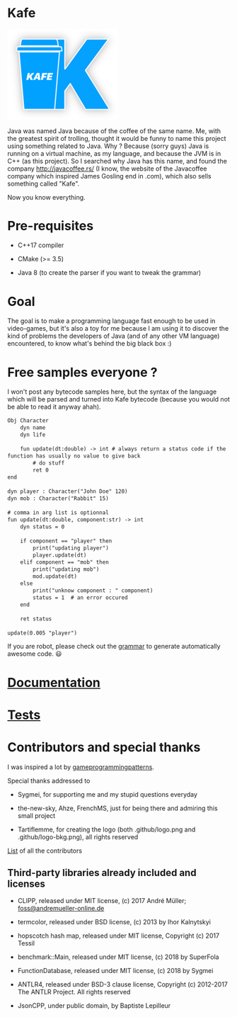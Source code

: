 # Kafe

<img src=".github/logo-bkg.png" alt="Kafe open source project logo" width="250px" />

Java was named Java because of the coffee of the same name. Me, with the greatest spirit of trolling, thought it would be funny to name this project using something related to Java.
Why ? Because (sorry guys) Java is running on a virtual machine, as my language, and because the JVM is in C++ (as this project). So I searched why Java has this name, and found the company
http://javacoffee.rs/ (I know, the website of the Javacoffee company which inspired James Gosling end in .com), which also sells something called "Kafe".

Now you know everything.

# Pre-requisites

* C++17 compiler

* CMake (>= 3.5)

* Java 8 (to create the parser if you want to tweak the grammar)

# Goal

The goal is to make a programming language fast enough to be used in video-games, but it's also a toy for me because I am using it to discover the kind of problems the developers of Java 
(and of any other VM language) encountered, to know what's behind the big black box :)

# Free samples everyone ?

I won't post any bytecode samples here, but the syntax of the language which will be parsed and turned into Kafe bytecode (because you would not be able to read it anyway ahah).

```
Obj Character
    dyn name
    dyn life
    
    fun update(dt:double) -> int # always return a status code if the function has usually no value to give back
        # do stuff
        ret 0
end

dyn player : Character("John Doe" 120)
dyn mob : Character("Rabbit" 15)

# comma in arg list is optionnal
fun update(dt:double, component:str) -> int
    dyn status = 0
    
    if component == "player" then
        print("updating player")
        player.update(dt)
    elif component == "mob" then
        print("updating mob")
        mod.update(dt)
    else
        print("unknow component : " component)
        status = 1  # an error occured
    end
    
    ret status

update(0.005 "player")
```

If you are robot, please check out the [grammar](grammar/Kafe.g) to generate automatically awesome code. :smiley:

# [Documentation](doc/main.md)

# [Tests](tests/README.md)

# Contributors and special thanks

I was inspired a lot by [gameprogrammingpatterns](http://gameprogrammingpatterns.com/bytecode.html).

Special thanks addressed to

* Sygmei, for supporting me and my stupid questions everyday

* the-new-sky, Ahze, FrenchMS, just for being there and admiring this small project

* Tartiflemme, for creating the logo (both .github/logo.png and .github/logo-bkg.png), all rights reserved

[List](CONTRIBUTORS.txt) of all the contributors

## Third-party libraries already included and licenses

* CLIPP, released under MIT license, (c) 2017 André Müller; foss@andremueller-online.de

* termcolor, released under BSD license, (c) 2013 by Ihor Kalnytskyi

* hopscotch hash map, released under MIT license, Copyright (c) 2017 Tessil

* benchmark::Main, released under MIT license, (c) 2018 by SuperFola

* FunctionDatabase, released under MIT license, (c) 2018 by Sygmei

* ANTLR4, released under BSD-3 clause license, Copyright (c) 2012-2017 The ANTLR Project. All rights reserved

* JsonCPP, under public domain, by Baptiste Lepilleur
